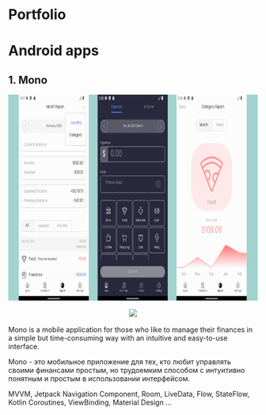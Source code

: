 # Portfolio

# Android apps

## 1. Mono

<p align="center">
 <img src="https://github.com/Fiz2004/Portfolio/blob/main/View/Mono.png" width="869" height="416" />
</p>
 
 <p align="center">
 <a href="https://github.com/Fiz2004/Mono">
   <img  src="https://img.shields.io/badge/GitHub-35006a?style=for-the-badge&logo=github&logoColor=white">
 </a>
</p>

Mono is a mobile application for those who like to manage their finances in a simple but time-consuming way with an intuitive and easy-to-use interface.

Mono - это мобильное приложение для тех, кто любит управлять своими финансами простым, но трудоемким способом с интуитивно понятным и простым в использовании интерфейсом.

MVVM, Jetpack Navigation Component, Room, LiveData, Flow, StateFlow, Kotlin Coroutines, ViewBinding, Material Design ...


